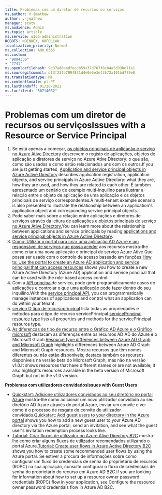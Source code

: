 ```yaml
---
title: Problemas com um diretor de recursos ou serviços
ms.author: v-jmathew
author: v-jmathew
manager: scotv
ms.audience: Admin
ms.topic: article
ms.service: o365-administration
ROBOTS: NOINDEX, NOFOLLOW
localization_priority: Normal
ms.collection: Adm_O365
ms.custom:
- "9004336"
- "7741"
ms.openlocfilehash: 9c37ad8e4dfecdb59a37d767f8eb4a5d99be7fa1
ms.sourcegitcommit: d13f23fb7994871d4e0e6e3e43672a101bd779e8
ms.translationtype: MT
ms.contentlocale: pt-PT
ms.lasthandoff: 01/28/2021
ms.locfileid: "50714082"
---
```

# <a name="issues-with-a-resource-or-service-principal"></a><span data-ttu-id="b4244-102">Problemas com um diretor de recursos ou serviços</span><span class="sxs-lookup"><span data-stu-id="b4244-102">Issues with a Resource or Service Principal</span></span>

1. <span data-ttu-id="b4244-103">Se está apenas a começar, [os objetos principais de aplicação e serviço no Azure Ative Directory](https://docs.microsoft.com/azure/active-directory/develop/app-objects-and-service-principals) descrevem o registo de aplicações, objetos de aplicação e diretores de serviço no Azure Ative Directory: o que são, como são usados e como estão relacionados uns com os outros.</span><span class="sxs-lookup"><span data-stu-id="b4244-103">If you are just getting started, [Application and service principal objects in Azure Active Directory](https://docs.microsoft.com/azure/active-directory/develop/app-objects-and-service-principals) describes application registration, application objects, and service principals in Azure Active Directory: what they are, how they are used, and how they are related to each other.</span></span> <span data-ttu-id="b4244-104">É também apresentado um cenário de exemplo multi-inquilino para ilustrar a relação entre o objeto de aplicação de uma aplicação e os objetos principais de serviço correspondentes.</span><span class="sxs-lookup"><span data-stu-id="b4244-104">A multi-tenant example scenario is also presented to illustrate the relationship between an application's application object and corresponding service principal objects.</span></span>
2. <span data-ttu-id="b4244-105">Pode saber mais sobre a relação entre aplicações e diretores de serviços através da leitura de [aplicações e objetos principais de serviço no Azure Ative Directory.](https://docs.microsoft.com/azure/active-directory/develop/app-objects-and-service-principals)</span><span class="sxs-lookup"><span data-stu-id="b4244-105">You can learn more about the relationship between applications and service principals by reading [applications and service principal objects in Azure Active Directory](https://docs.microsoft.com/azure/active-directory/develop/app-objects-and-service-principals).</span></span>
3. <span data-ttu-id="b4244-106">[Como: Utilizar o portal para criar uma aplicação AD Azure e um responsável de serviços que possa aceder](https://docs.microsoft.com/azure/active-directory/develop/howto-create-service-principal-portal) aos recursos mostra-lhe como criar uma nova aplicação e principal de serviço Azure Ative Que possa ser usado com o controlo de acesso baseado em funções.</span><span class="sxs-lookup"><span data-stu-id="b4244-106">[How to: Use the portal to create an Azure AD application and service principal that can access resources](https://docs.microsoft.com/azure/active-directory/develop/howto-create-service-principal-portal) shows you how to create a new Azure Active Directory (Azure AD) application and service principal that can be used with the role-based access control.</span></span>
4. <span data-ttu-id="b4244-107">Com a [API principal](https://docs.microsoft.com/graph/api/resources/serviceprincipal)de serviço, pode gerir programáticamente casos de aplicações e controlar o que uma aplicação pode fazer dentro do seu inquilino.</span><span class="sxs-lookup"><span data-stu-id="b4244-107">With the [service principal API](https://docs.microsoft.com/graph/api/resources/serviceprincipal), you can programmatically manage instances of applications and control what an application can do within your tenant.</span></span>
5. <span data-ttu-id="b4244-108">[serviço O tipo de recursoprincipal](https://docs.microsoft.com/graph/api/resources/serviceprincipal) lista todas as propriedades e métodos para o tipo de recurso servicePrincipal.</span><span class="sxs-lookup"><span data-stu-id="b4244-108">[servicePrincipal resource type](https://docs.microsoft.com/graph/api/resources/serviceprincipal) lists all properties and methods for the servicePrincipal resource type.</span></span>
6. <span data-ttu-id="b4244-109">[As diferenças de tipo de recurso entre o Gráfico AD Azure e o Gráfico microsoft](https://docs.microsoft.com/graph/migrate-azure-ad-graph-resource-differences) destacam as diferenças entre os recursos AD AD do Azure e o Microsoft Graph.</span><span class="sxs-lookup"><span data-stu-id="b4244-109">[Resource type differences between Azure AD Graph and Microsoft Graph](https://docs.microsoft.com/graph/migrate-azure-ad-graph-resource-differences) highlights differences between Azure AD Graph and Microsoft Graph resources.</span></span> <span data-ttu-id="b4244-110">Mostra recursos que têm nomes diferentes ou não estão disponíveis; destaca também os recursos disponíveis na versão beta do Microsoft Graph, mas não na versão v1.0.</span><span class="sxs-lookup"><span data-stu-id="b4244-110">It shows resources that have different names or are not available; it also highlights resources available in the beta version of Microsoft Graph but not in the v1.0 version.</span></span>

<span data-ttu-id="b4244-111">**Problemas com utilizadores convidados**</span><span class="sxs-lookup"><span data-stu-id="b4244-111">**Issues with Guest Users**</span></span>

- <span data-ttu-id="b4244-112">[Quickstart: Adicione utilizadores convidados ao seu diretório no portal Azure](https://docs.microsoft.com/azure/active-directory/external-identities/b2b-quickstart-add-guest-users-portal#prerequisites) mostra-lhe como adicionar um novo utilizador convidado ao seu diretório AD Azure através do portal Azure, enviar um convite e ver como é o processo de resgate de convite do utilizador convidado.</span><span class="sxs-lookup"><span data-stu-id="b4244-112">[Quickstart: Add guest users to your directory in the Azure portal](https://docs.microsoft.com/azure/active-directory/external-identities/b2b-quickstart-add-guest-users-portal#prerequisites) shows you how to add a new guest user to your Azure AD directory via the Azure portal, send an invitation, and see what the guest user's invitation redemption process looks like.</span></span>
- <span data-ttu-id="b4244-113">[Tutorial: Criar fluxos de utilizador no Azure Ative Directory B2C](https://docs.microsoft.com/azure/active-directory-b2c/tutorial-create-user-flows) mostra-lhe como criar alguns fluxos de utilizador recomendados utilizando o portal Azure.</span><span class="sxs-lookup"><span data-stu-id="b4244-113">[Tutorial: Create user flows in Azure Active Directory B2C](https://docs.microsoft.com/azure/active-directory-b2c/tutorial-create-user-flows) shows you how to create some recommended user flows by using the Azure portal.</span></span> <span data-ttu-id="b4244-114">Se estiver à procura de informações sobre como configurar um fluxo de credenciais de senha do proprietário de recursos (ROPC) na sua aplicação, consulte configurar o fluxo de credenciais de senha do proprietário do recurso em Azure AD B2C.</span><span class="sxs-lookup"><span data-stu-id="b4244-114">If you are looking for information about how to set up a resource owner password credentials (ROPC) flow in your application, see Configure the resource owner password credentials flow in Azure AD B2C.</span></span>
